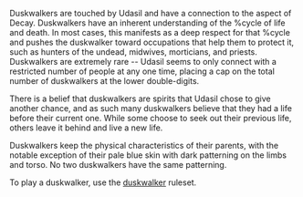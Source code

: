 Duskwalkers are touched by Udasil and have a connection to the aspect of Decay. Duskwalkers have an inherent understanding of the %cycle of life and death. In most cases, this manifests as a deep respect for that %cycle and pushes the duskwalker toward occupations that help them to protect it, such as hunters of the undead, midwives, morticians, and priests. Duskwalkers are extremely rare -- Udasil seems to only connect with a restricted number of people at any one time, placing a cap on the total number of duskwalkers at the lower double-digits.

There is a belief that duskwalkers are spirits that Udasil chose to give another chance, and as such many duskwalkers believe that they had a life before their current one. While some choose to seek out their previous life, others leave it behind and live a new life.

Duskwalkers keep the physical characteristics of their parents, with the notable exception of their pale blue skin with dark patterning on the limbs and torso. No two duskwalkers have the same patterning.

To play a duskwalker, use the [duskwalker](https://2e.aonprd.com/Ancestries.aspx?ID=25) ruleset.
